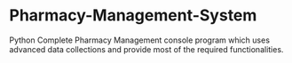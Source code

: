 # Pharmacy-Management-System
Python Complete Pharmacy Management console program which uses advanced data collections and provide most of the required functionalities.
